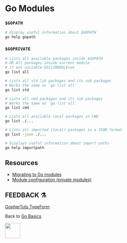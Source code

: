 # Go Modules

### `$GOPATH`

```bash
# display useful information about $GOPATH
go help gopath
```

### `$GOPRIVATE`

```bash
# Lists all available packages inside $GOPATH
# OR All packages inside current module
# if env variable GO111MODULE=on
go list all

# Lists all std lib packages and its sub packages
# Works the same as `go list all`
go list std

# Lists all cmd packages and its sub packages
# Works the same as `go list all`
go list cmd

# Lists all available local packages in CWD
go list ./...

# Lists all imported (local) packages in a JSON format
go list -json ./...

# Displays useful information about import paths
go help importpath
```

## Resources

- [Migrating to Go modules](https://blog.golang.org/migrating-to-go-modules)
- [Module configuration (private modules)](https://golang.org/cmd/go/#hdr-Module_configuration_for_non_public_modules)

## FEEDBACK ⚗

[GopherTuts TypeForm](http://feedback.gophertuts.com)

Back to
[Go Basics](https://github.com/gophertuts/go-basics)

<img src="https://github.com/gophertuts/go-basics/raw/master/gophertuts.svg?sanitize=true" width="50px"/>
